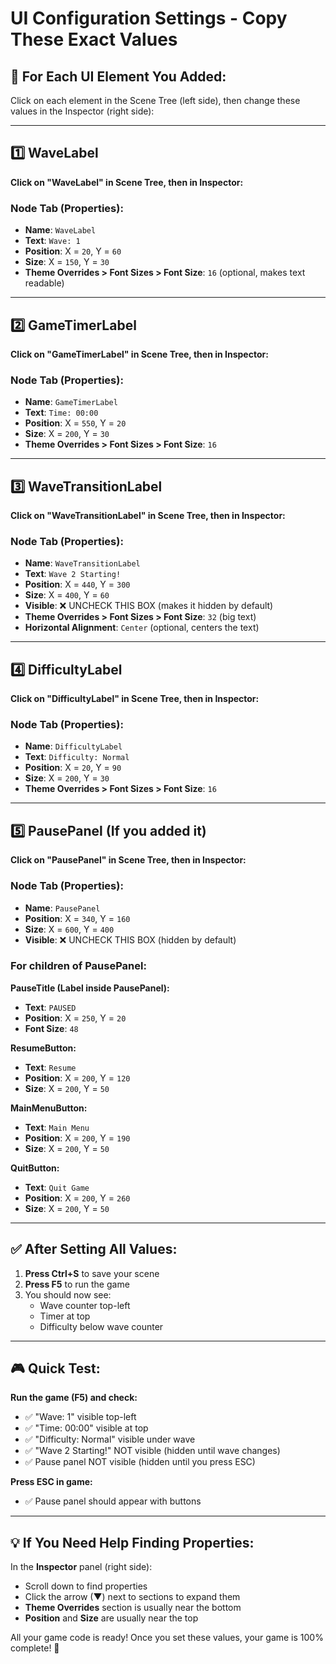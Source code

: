 # UI Configuration Settings - Copy These Exact Values

## 🎯 For Each UI Element You Added:

Click on each element in the Scene Tree (left side), then change these values in the Inspector (right side):

---

## 1️⃣ WaveLabel

**Click on "WaveLabel" in Scene Tree, then in Inspector:**

### Node Tab (Properties):
- **Name**: `WaveLabel`
- **Text**: `Wave: 1`
- **Position**: X = `20`, Y = `60`
- **Size**: X = `150`, Y = `30`
- **Theme Overrides > Font Sizes > Font Size**: `16` (optional, makes text readable)

---

## 2️⃣ GameTimerLabel

**Click on "GameTimerLabel" in Scene Tree, then in Inspector:**

### Node Tab (Properties):
- **Name**: `GameTimerLabel`
- **Text**: `Time: 00:00`
- **Position**: X = `550`, Y = `20`
- **Size**: X = `200`, Y = `30`
- **Theme Overrides > Font Sizes > Font Size**: `16`

---

## 3️⃣ WaveTransitionLabel

**Click on "WaveTransitionLabel" in Scene Tree, then in Inspector:**

### Node Tab (Properties):
- **Name**: `WaveTransitionLabel`
- **Text**: `Wave 2 Starting!`
- **Position**: X = `440`, Y = `300`
- **Size**: X = `400`, Y = `60`
- **Visible**: ❌ UNCHECK THIS BOX (makes it hidden by default)
- **Theme Overrides > Font Sizes > Font Size**: `32` (big text)
- **Horizontal Alignment**: `Center` (optional, centers the text)

---

## 4️⃣ DifficultyLabel

**Click on "DifficultyLabel" in Scene Tree, then in Inspector:**

### Node Tab (Properties):
- **Name**: `DifficultyLabel`
- **Text**: `Difficulty: Normal`
- **Position**: X = `20`, Y = `90`
- **Size**: X = `200`, Y = `30`
- **Theme Overrides > Font Sizes > Font Size**: `16`

---

## 5️⃣ PausePanel (If you added it)

**Click on "PausePanel" in Scene Tree, then in Inspector:**

### Node Tab (Properties):
- **Name**: `PausePanel`
- **Position**: X = `340`, Y = `160`
- **Size**: X = `600`, Y = `400`
- **Visible**: ❌ UNCHECK THIS BOX (hidden by default)

### For children of PausePanel:

**PauseTitle (Label inside PausePanel):**
- **Text**: `PAUSED`
- **Position**: X = `250`, Y = `20`
- **Font Size**: `48`

**ResumeButton:**
- **Text**: `Resume`
- **Position**: X = `200`, Y = `120`
- **Size**: X = `200`, Y = `50`

**MainMenuButton:**
- **Text**: `Main Menu`
- **Position**: X = `200`, Y = `190`
- **Size**: X = `200`, Y = `50`

**QuitButton:**
- **Text**: `Quit Game`
- **Position**: X = `200`, Y = `260`
- **Size**: X = `200`, Y = `50`

---

## ✅ After Setting All Values:

1. **Press Ctrl+S** to save your scene
2. **Press F5** to run the game
3. You should now see:
   - Wave counter top-left
   - Timer at top
   - Difficulty below wave counter

---

## 🎮 Quick Test:

**Run the game (F5) and check:**
- ✅ "Wave: 1" visible top-left
- ✅ "Time: 00:00" visible at top
- ✅ "Difficulty: Normal" visible under wave
- ✅ "Wave 2 Starting!" NOT visible (hidden until wave changes)
- ✅ Pause panel NOT visible (hidden until you press ESC)

**Press ESC in game:**
- ✅ Pause panel should appear with buttons

---

## 💡 If You Need Help Finding Properties:

In the **Inspector** panel (right side):
- Scroll down to find properties
- Click the arrow (▼) next to sections to expand them
- **Theme Overrides** section is usually near the bottom
- **Position** and **Size** are usually near the top

All your game code is ready! Once you set these values, your game is 100% complete! 🎉
